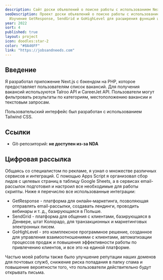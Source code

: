 ```yaml
---
description: Сайт доски объявлений о поиске работы с использованием Next.js.
seoDescription: Проект доски объявлений о поиске работы с использованием Next.js, PHP и Rest API.
  Изучение GetResponse, SendGrid и GoHighLevel для расширения функций цифровой рассылки
year: 2022
sort: 4
published: true
layout: project
icon: doodles:star-2
color: "#8A46FF"
link: "https://jobsandneeds.com"
---
```


## Введение

Я разработал приложение Next.js с бэкендом на PHP, которое предоставляет пользователям список вакансий. Для получения вакансий используются Talroo API и CareerJet API. Пользователи могут фильтровать результаты по категориям, местоположению вакансии и текстовым запросам.

Пользовательский интерфейс был разработан с использованием Tailwind CSS.

## Ссылки

- Git-репозиторий: **не доступен из-за NDA**

## Цифровая рассылка

Общаясь со специалистом по рекламе, я узнал о множестве различных сервисов и интеграций. С помощью Apps Script я организовал сбор лидов с целевых страниц в таблицу Google Sheets, а в сервисах email-рассылок подготовил и настроил все необходимые для работы скрипты. Ниже я перечислю все использованные интеграции:

- GetResponse - платформа для онлайн-маркетинга, позволяющая отправлять email-рассылки, создавать лендинги, проводить вебинары и т. д., базирующаяся в Польше.
- SendGrid - платформа для общения с клиентами, базирующаяся в Денвере, штат Колорадо, для транзакционных и маркетинговых электронных писем.
- GoHighLevel - это комплексное программное решение, созданное для управления взаимоотношениями с клиентами, автоматизации процессов продаж и повышения эффективности работы по привлечению клиентов, и все это на единой платформе.

Частью моей работы также было улучшение репутации наших доменов для почтовых служб, снижение риска попадания в папку спама и повышение вероятности того, что пользователи действительно будут открывать письма.

